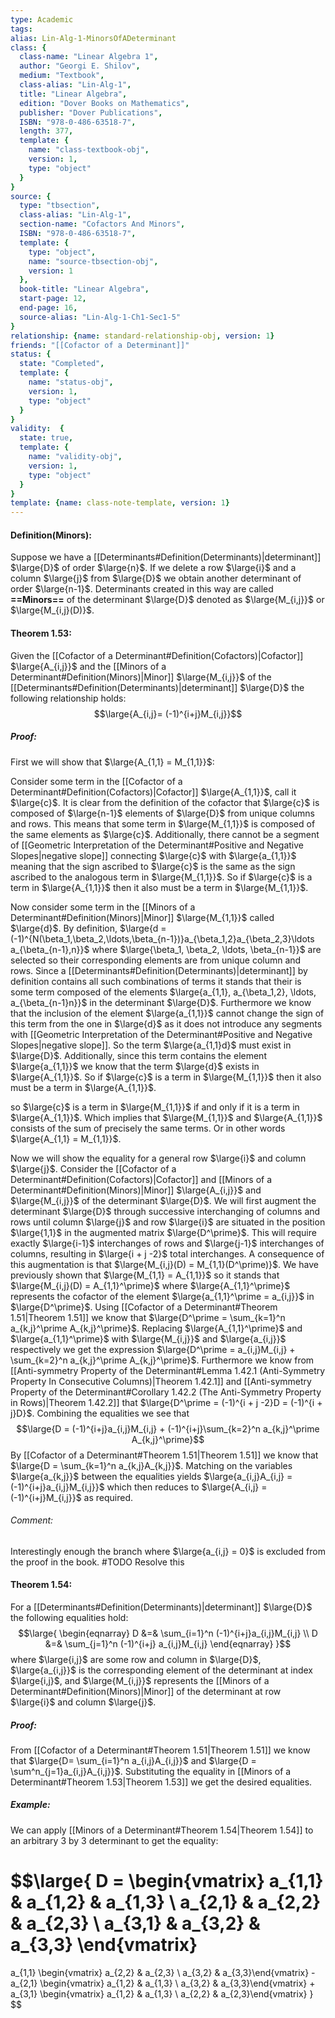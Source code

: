 ```yaml
---
type: Academic
tags:
alias: Lin-Alg-1-MinorsOfADeterminant
class: {
  class-name: "Linear Algebra 1",
  author: "Georgi E. Shilov",
  medium: "Textbook",
  class-alias: "Lin-Alg-1",
  title: "Linear Algebra",
  edition: "Dover Books on Mathematics",
  publisher: "Dover Publications",
  ISBN: "978-0-486-63518-7",
  length: 377,
  template: {
    name: "class-textbook-obj",
    version: 1,
    type: "object"
  }
}
source: {
  type: "tbsection",
  class-alias: "Lin-Alg-1",
  section-name: "Cofactors And Minors",
  ISBN: "978-0-486-63518-7",
  template: {
    type: "object",
    name: "source-tbsection-obj",
    version: 1
  },
  book-title: "Linear Algebra",
  start-page: 12,
  end-page: 16,
  source-alias: "Lin-Alg-1-Ch1-Sec1-5"
}
relationship: {name: standard-relationship-obj, version: 1}
friends: "[[Cofactor of a Determinant]]"
status: {
  state: "Completed",
  template: {
    name: "status-obj",
    version: 1,
    type: "object"
  }
}
validity:  {
  state: true,
  template: {
    name: "validity-obj",
    version: 1,
    type: "object"
  }
}
template: {name: class-note-template, version: 1}
---
```

#### Definition(Minors): 
Suppose we have a [[Determinants#Definition(Determinants)|determinant]] $\large{D}$ of order $\large{n}$. If we delete a row $\large{i}$ and a column $\large{j}$ from $\large{D}$ we obtain another determinant of order $\large{n-1}$. Determinants created in this way are called **==Minors==** of the determinant $\large{D}$ denoted as $\large{M_{i,j}}$ or $\large{M_{i,j}(D)}$.

#### Theorem 1.53:
Given the [[Cofactor of a Determinant#Definition(Cofactors)|Cofactor]] $\large{A_{i,j}}$ and the [[Minors of a Determinant#Definition(Minors)|Minor]] $\large{M_{i,j}}$ of the [[Determinants#Definition(Determinants)|determinant]] $\large{D}$ the following relationship holds:
$$\large{A_{i,j}= (-1)^{i+j}M_{i,j}}$$
##### Proof: 
First we will show that $\large{A_{1,1} = M_{1,1}}$:

Consider some term in the [[Cofactor of a Determinant#Definition(Cofactors)|Cofactor]] $\large{A_{1,1}}$, call it $\large{c}$. It is clear from the definition of the cofactor that $\large{c}$ is composed of $\large{n-1}$ elements of $\large{D}$ from unique columns and rows. This means that some term in $\large{M_{1,1}}$ is composed of the same elements as $\large{c}$. Additionally, there cannot be a segment of [[Geometric Interpretation of the Determinant#Positive and Negative Slopes|negative slope]] connecting $\large{c}$ with $\large{a_{1,1}}$ meaning that the sign ascribed to $\large{c}$ is the same as the sign ascribed to the analogous term in $\large{M_{1,1}}$. 
So if $\large{c}$ is a term in $\large{A_{1,1}}$ then it also must be a term in $\large{M_{1,1}}$. 

Now consider some term in the [[Minors of a Determinant#Definition(Minors)|Minor]] $\large{M_{1,1}}$ called $\large{d}$. By definition, $\large{d = (-1)^{N(\beta_1,\beta_2,\ldots,\beta_{n-1})}a_{\beta_1,2}a_{\beta_2,3}\ldots a_{\beta_{n-1},n}}$ where $\large{\beta_1, \beta_2, \ldots, \beta_{n-1}}$ are selected so their corresponding elements are from unique column and rows. Since a [[Determinants#Definition(Determinants)|determinant]] by definition contains all such combinations of terms it stands that their is some term composed of the elements $\large{a_{1,1}, a_{\beta_1,2}, \ldots, a_{\beta_{n-1}n}}$ in the determinant $\large{D}$. Furthermore we know that the inclusion of the element $\large{a_{1,1}}$ cannot change the sign of this term from the one in $\large{d}$ as it does not introduce any segments with [[Geometric Interpretation of the Determinant#Positive and Negative Slopes|negative slope]]. So the term $\large{a_{1,1}d}$ must exist in $\large{D}$. Additionally, since this term contains the element $\large{a_{1,1}}$ we know that the term $\large{d}$ exists in $\large{A_{1,1}}$. 
So if $\large{c}$ is a term in $\large{M_{1,1}}$ then it also must be a term in $\large{A_{1,1}}$.

so $\large{c}$ is a term in $\large{M_{1,1}}$ if and only if it is a term in $\large{A_{1,1}}$. Which implies that $\large{M_{1,1}}$ and $\large{A_{1,1}}$ consists of the sum of precisely the same terms. Or in other words $\large{A_{1,1} = M_{1,1}}$. 

Now we will show the equality for a general row $\large{i}$ and column $\large{j}$.
Consider the [[Cofactor of a Determinant#Definition(Cofactors)|Cofactor]] and [[Minors of a Determinant#Definition(Minors)|Minor]] $\large{A_{i,j}}$ and $\large{M_{i,j}}$ of the determinant $\large{D}$. 
We will first augment the determinant $\large{D}$ through successive interchanging of columns and rows until column $\large{j}$ and row $\large{i}$ are situated in the position $\large{1,1}$ in the augmented matrix $\large{D^\prime}$. This will require exactly $\large{i-1}$ interchanges of rows and $\large{j-1}$ interchanges of columns, resulting in $\large{i + j -2}$ total interchanges. 
A consequence of this augmentation is that $\large{M_{i,j}(D) = M_{1,1}(D^\prime)}$. We have previously shown that $\large{M_{1,1} = A_{1,1}}$ so it stands that $\large{M_{i,j}(D) = A_{1,1}^\prime}$ where $\large{A_{1,1}^\prime}$ represents the cofactor of the element $\large{a_{1,1}^\prime = a_{i,j}}$ in $\large{D^\prime}$. 
Using [[Cofactor of a Determinant#Theorem 1.51|Theorem 1.51]] we know that $\large{D^\prime = \sum_{k=1}^n a_{k,j}^\prime A_{k,j}^\prime}$. Replacing $\large{A_{1,1}^\prime}$ and $\large{a_{1,1}^\prime}$ with $\large{M_{i,j}}$ and $\large{a_{i,j}}$ respectively we get the expression $\large{D^\prime = a_{i,j}M_{i,j} + \sum_{k=2}^n a_{k,j}^\prime A_{k,j}^\prime}$. Furthermore we know from [[Anti-symmetry Property of the Determinant#Lemma 1.42.1 (Anti-Symmetry Property In Consecutive Columns)|Theorem 1.42.1]] and [[Anti-symmetry Property of the Determinant#Corollary 1.42.2 (The Anti-Symmetry Property in Rows)|Theorem 1.42.2]] that $\large{D^\prime = (-1)^{i + j -2}D = (-1)^{i + j}D}$. Combining the equalities we see that  
$$\large{D = (-1)^{i+j}a_{i,j}M_{i,j} + (-1)^{i+j}\sum_{k=2}^n a_{k,j}^\prime A_{k,j}^\prime}$$
By [[Cofactor of a Determinant#Theorem 1.51|Theorem 1.51]] we know that $\large{D = \sum_{k=1}^n a_{k,j}A_{k,j}}$. Matching on the variables $\large{a_{k,j}}$ between the equalities yields $\large{a_{i,j}A_{i,j} = (-1)^{i+j}a_{i,j}M_{i,j}}$ which then reduces to $\large{A_{i,j} = (-1)^{i+j}M_{i,j}}$ as required. 

###### Comment: 
Interestingly enough the branch where $\large{a_{i,j} = 0}$ is excluded from the proof in the book. 
#TODO Resolve this 


#### Theorem 1.54: 
For a [[Determinants#Definition(Determinants)|determinant]] $\large{D}$ the following equalities hold: 
$$\large{
\begin{eqnarray}
D &=& \sum_{i=1}^n (-1)^{i+j}a_{i,j}M_{i,j} \\ 
D &=& \sum_{j=1}^n (-1)^{i+j} a_{i,j}M_{i,j}
\end{eqnarray}
}$$
where $\large{i,j}$ are some row and column in $\large{D}$, $\large{a_{i,j}}$ is the corresponding element of the determinant at index $\large{i,j}$, and $\large{M_{i,j}}$ represents the [[Minors of a Determinant#Definition(Minors)|Minor]] of the determinant at row $\large{i}$ and column $\large{j}$. 
##### Proof:
From [[Cofactor of a Determinant#Theorem 1.51|Theorem 1.51]] we know that $\large{D= \sum_{i=1}^n a_{i,j}A_{i,j}}$ and $\large{D = \sum^n_{j=1}a_{i,j}A_{i,j}}$. 
Substituting the equality in [[Minors of a Determinant#Theorem 1.53|Theorem 1.53]] we get the desired equalities. 

##### Example: 
We can apply [[Minors of a Determinant#Theorem 1.54|Theorem 1.54]] to an arbitrary 3 by 3 determinant to get the equality: 

$$\large{
D = 
\begin{vmatrix} 
a_{1,1} & a_{1,2} & a_{1,3} \\
a_{2,1} & a_{2,2} & a_{2,3} \\
a_{3,1} & a_{3,2} & a_{3,3}
\end{vmatrix}
=
a_{1,1} \begin{vmatrix} a_{2,2} & a_{2,3} \\ a_{3,2} & a_{3,3}\end{vmatrix}  - 
a_{2,1} \begin{vmatrix} a_{1,2} & a_{1,3} \\ a_{3,2} & a_{3,3}\end{vmatrix} + 
a_{3,1} \begin{vmatrix} a_{1,2} & a_{1,3} \\ a_{2,2} & a_{2,3}\end{vmatrix}
}
$$
